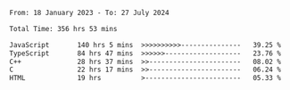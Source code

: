 <!-- ![GitHub metrics](https://metrics.lecoq.io/i-ice-bear) -->  

<!--START_SECTION:waka-->

```txt
From: 18 January 2023 - To: 27 July 2024

Total Time: 356 hrs 53 mins

JavaScript       140 hrs 5 mins  >>>>>>>>>>---------------   39.25 %
TypeScript       84 hrs 47 mins  >>>>>>-------------------   23.76 %
C++              28 hrs 37 mins  >>-----------------------   08.02 %
C                22 hrs 17 mins  >>-----------------------   06.24 %
HTML             19 hrs          >------------------------   05.33 %
```

<!--END_SECTION:waka-->
###

